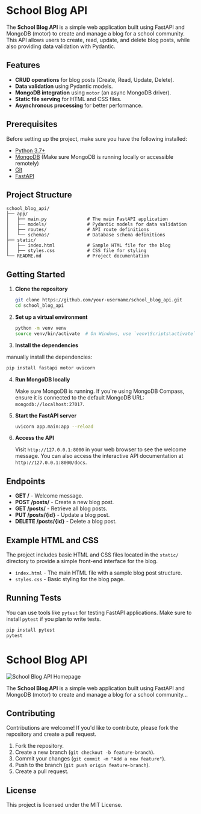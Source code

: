 
# School Blog API

The **School Blog API** is a simple web application built using FastAPI and MongoDB (motor) to create and manage a blog for a school community. This API allows users to create, read, update, and delete blog posts, while also providing data validation with Pydantic.

## Features

- **CRUD operations** for blog posts (Create, Read, Update, Delete).
- **Data validation** using Pydantic models.
- **MongoDB integration** using `motor` (an async MongoDB driver).
- **Static file serving** for HTML and CSS files.
- **Asynchronous processing** for better performance.

## Prerequisites

Before setting up the project, make sure you have the following installed:

- [Python 3.7+](https://www.python.org/downloads/)
- [MongoDB](https://www.mongodb.com/try/download/community) (Make sure MongoDB is running locally or accessible remotely)
- [Git](https://git-scm.com/)
- [FastAPI](https://fastapi.tiangolo.com/)

## Project Structure

```
school_blog_api/
├── app/
│   ├── main.py               # The main FastAPI application
│   ├── models/               # Pydantic models for data validation
│   ├── routes/               # API route definitions
│   └── schemas/              # Database schema definitions
├── static/
│   ├── index.html            # Sample HTML file for the blog
│   ├── styles.css            # CSS file for styling
└── README.md                 # Project documentation
```

## Getting Started

1. **Clone the repository**

   ```bash
   git clone https://github.com/your-username/school_blog_api.git
   cd school_blog_api
   ```

2. **Set up a virtual environment**

   ```bash
   python -m venv venv
   source venv/bin/activate  # On Windows, use `venv\Scripts\activate`
   ```

3. **Install the dependencies**
 
  manually install the dependencies:

   ```bash
   pip install fastapi motor uvicorn
   ```

4. **Run MongoDB locally**

   Make sure MongoDB is running. If you're using MongoDB Compass, ensure it is connected to the default MongoDB URL: `mongodb://localhost:27017`.

5. **Start the FastAPI server**

   ```bash
   uvicorn app.main:app --reload
   ```

6. **Access the API**

   Visit `http://127.0.0.1:8000` in your web browser to see the welcome message. You can also access the interactive API documentation at `http://127.0.0.1:8000/docs`.

## Endpoints

- **GET /** - Welcome message.
- **POST /posts/** - Create a new blog post.
- **GET /posts/** - Retrieve all blog posts.
- **PUT /posts/{id}** - Update a blog post.
- **DELETE /posts/{id}** - Delete a blog post.

## Example HTML and CSS

The project includes basic HTML and CSS files located in the `static/` directory to provide a simple front-end interface for the blog.

- `index.html` - The main HTML file with a sample blog post structure.
- `styles.css` - Basic styling for the blog page.

## Running Tests

You can use tools like `pytest` for testing FastAPI applications. Make sure to install `pytest` if you plan to write tests.

```bash
pip install pytest
pytest
```

# School Blog API

![School Blog API Homepage](images/blog_homepage_screenshot.png)

The **School Blog API** is a simple web application built using FastAPI and MongoDB (motor) to create and manage a blog for a school community...


## Contributing

Contributions are welcome! If you'd like to contribute, please fork the repository and create a pull request.

1. Fork the repository.
2. Create a new branch (`git checkout -b feature-branch`).
3. Commit your changes (`git commit -m "Add a new feature"`).
4. Push to the branch (`git push origin feature-branch`).
5. Create a pull request.

## License

This project is licensed under the MIT License.

